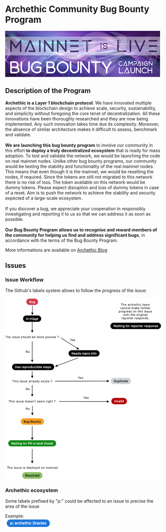 # Archethic Community Bug Bounty Program

![Banner](assets/announcement_bug_bounty_banner.png?v=202207121)

## Description of the Program

**Archethic is a Layer 1 blockchain protocol**. We have innovated multiple aspects of the blockchain design to achieve scale, security, sustainability, and simplicity without foregoing the core tenet of decentralization. All these innovations have been thoroughly researched and they are now being implemented. Any such innovation takes time due its complexity. Moreover, the absence of similar architecture makes it difficult to assess, benchmark and validate.</br></br>
**We are launching this bug bounty program** to involve our community in this effort **to deploy a truly decentralized ecosystem** that is ready for mass adoption. To test and validate the network, we would be launching the code on real mainnet nodes. Unlike other bug bounty programs, our community would be testing the stability and functionality of the real mainnet nodes. This means that even though it is the mainnet, we would be resetting the nodes, if required. Since the tokens are still not migrated to this network there is no risk of loss. The token available on this network would be dummy tokens. Please expect disruption and loss of dummy tokens in case of a reset. Aim is to push the network to achieve the stability and security expected of a large-scale ecosystem.</br></br>
If you discover a bug, we appreciate your cooperation in responsibly investigating and reporting it to us so that we can address it as soon as possible.</br></br>
**Our Bug Bounty Program allows us to recognise and reward members of the community for helping us find and address significant bugs**, in accordance with the terms of the Bug Bounty Program.</br>

More informations are available on [Archethic Blog](https://blog.archethic.net/)

## Issues

### Issue Workflow

The Github's labels system allows to follow the progress of the issue:

![Issue Workflow](assets/Bug_Bounty_WF_Bug.jpg?v=202207121)

### Archethic ecosystem

Some labels prefixed by "p:" could be affected to an issue to precise the area of the issue

Example:</br>
![Label](assets/label_node.png?v=202207121)
